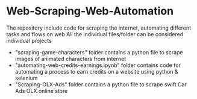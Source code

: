 # Web-Scraping-Web-Automation
The repository include code for scraping the internet, automating different tasks and flows on web
All the individual files/folder can be considered individual projects
  - "scraping-game-characters" folder contains a python file to scrape images of animated characters from internet
  - "automating-web-credits-earnings.ipynb" folder contains code for automating a process to earn credits on a website using python & selenium
  - "Scraping-OLX-Ads" folder contains a python file to scrape swift Car Ads OLX online store
